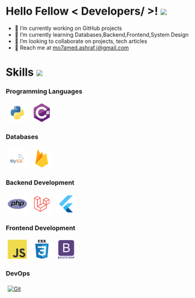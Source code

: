 # Hello Fellow < Developers/ >! <img src="https://raw.githubusercontent.com/MartinHeinz/MartinHeinz/master/wave.gif" width="40px" style="max-width: 100%;">
- 🔭 I’m currently working on GitHub projects
- 🌱 I’m currently learning Databases,Backend,Frontend,System Design
- 👯 I’m looking to collaborate on projects, tech articles
- 💬 Reach me at mo7amed.ashraf.j@gmail.com

# Skills <img src="https://camo.githubusercontent.com/beb64ff21c883e318e4f5db5231c2ba4175705bea1c9249e82a41ab375db4f75/68747470733a2f2f6d65646961322e67697068792e636f6d2f6d656469612f51737347456d706b79454f684243623765312f67697068792e6769663f6369643d656366303565343761306e336769316266716e74716d6f62386739616964316f796a327772336473336d67373030626c267269643d67697068792e676966" width="32px" data-canonical-src="https://media2.giphy.com/media/QssGEmpkyEOhBCb7e1/giphy.gif?cid=ecf05e47a0n3gi1bfqntqmob8g9aid1oyj2wr3ds3mg700bl&amp;rid=giphy.gif" style="max-width: 100%;">
<h3>Programming Languages</h3>
<p><a href="https://www.python.org"><img alt="python" src="https://raw.githubusercontent.com/github/explore/80688e429a7d4ef2fca1e82350fe8e3517d3494d/topics/python/python.png" height="50" style="vertical-align:top; margin:5px"/></a>
<a href="https://www.w3schools.com/cs/index.php"><img alt="csharp" src="https://raw.githubusercontent.com/devicons/devicon/master/icons/csharp/csharp-original.svg" height="50" style="vertical-align:top; margin:5px"/></a></p>

<h3>Databases</h3>
<p><a href="https://www.mysql.com"><img alt="mysql" src="https://raw.githubusercontent.com/github/explore/80688e429a7d4ef2fca1e82350fe8e3517d3494d/topics/mysql/mysql.png" height="50" style="vertical-align:top; margin:5px"/></a>
<a href="https://firebase.google.com"><img alt="firebase" src="https://raw.githubusercontent.com/github/explore/80688e429a7d4ef2fca1e82350fe8e3517d3494d/topics/firebase/firebase.png" height="50" style="vertical-align:top; margin:5px"/></a></p>

<h3>Backend Development</h3>
<p><a href="https://www.php.net"><img alt="php" src="https://raw.githubusercontent.com/github/explore/80688e429a7d4ef2fca1e82350fe8e3517d3494d/topics/php/php.png" height="50" style="vertical-align:top; margin:5px"/></a>
<a href="https://laravel.com"><img alt="laravel" src="https://raw.githubusercontent.com/github/explore/80688e429a7d4ef2fca1e82350fe8e3517d3494d/topics/laravel/laravel.png" height="50" style="vertical-align:top; margin:5px"/></a>
<a href="https://flutter.dev"><img alt="flutter" src="https://raw.githubusercontent.com/github/explore/80688e429a7d4ef2fca1e82350fe8e3517d3494d/topics/flutter/flutter.png" height="50" style="vertical-align:top; margin:5px"/></a></p>

<h3>Frontend Development</h3>
<p><a href="https://www.javascript.com"><img alt="javascript" src="https://raw.githubusercontent.com/github/explore/80688e429a7d4ef2fca1e82350fe8e3517d3494d/topics/javascript/javascript.png" height="50" style="vertical-align:top; margin:5px"/></a>
<a href="https://www.w3schools.com/css"><img alt="css" src="https://raw.githubusercontent.com/github/explore/80688e429a7d4ef2fca1e82350fe8e3517d3494d/topics/css/css.png" height="50" style="vertical-align:top; margin:5px"/></a>
<a href="https://getbootstrap.com/"><img alt="bootstrap" src="https://raw.githubusercontent.com/devicons/devicon/master/icons/bootstrap/bootstrap-plain-wordmark.svg" height="50" style="vertical-align:top; margin:5px"/></a></p>


<h3>DevOps</h3>
<a href="https://git-scm.com/"><img alt="Git" src="https://camo.githubusercontent.com/fbfcb9e3dc648adc93bef37c718db16c52f617ad055a26de6dc3c21865c3321d/68747470733a2f2f7777772e766563746f726c6f676f2e7a6f6e652f6c6f676f732f6769742d73636d2f6769742d73636d2d69636f6e2e737667" height="50" style="vertical-align:top; margin:5px"/></a></p>
